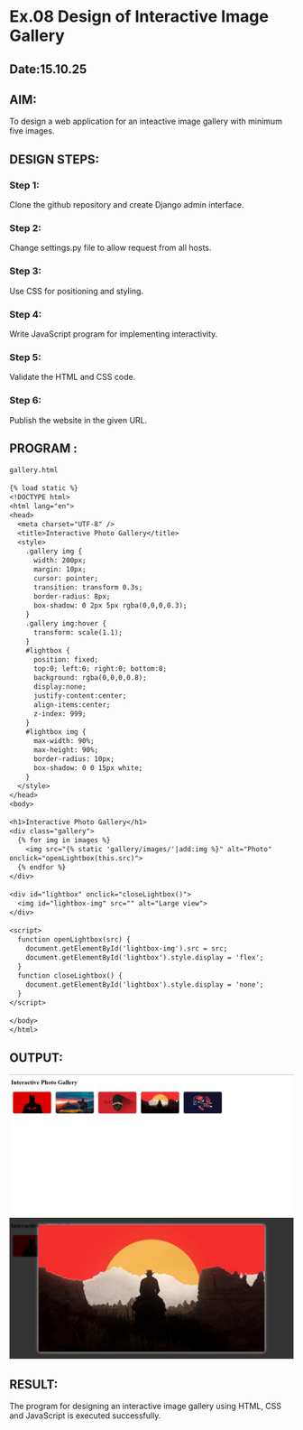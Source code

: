 # Ex.08 Design of Interactive Image Gallery
## Date:15.10.25 

## AIM:
To design a web application for an inteactive image gallery with minimum five images.

## DESIGN STEPS:

### Step 1:
Clone the github repository and create Django admin interface.

### Step 2:
Change settings.py file to allow request from all hosts.

### Step 3:
Use CSS for positioning and styling.

### Step 4:
Write JavaScript program for implementing interactivity.

### Step 5:
Validate the HTML and CSS code.

### Step 6:
Publish the website in the given URL.

## PROGRAM :
```
gallery.html

{% load static %}
<!DOCTYPE html>
<html lang="en">
<head>
  <meta charset="UTF-8" />
  <title>Interactive Photo Gallery</title>
  <style>
    .gallery img {
      width: 200px;
      margin: 10px;
      cursor: pointer;
      transition: transform 0.3s;
      border-radius: 8px;
      box-shadow: 0 2px 5px rgba(0,0,0,0.3);
    }
    .gallery img:hover {
      transform: scale(1.1);
    }
    #lightbox {
      position: fixed;
      top:0; left:0; right:0; bottom:0;
      background: rgba(0,0,0,0.8);
      display:none;
      justify-content:center;
      align-items:center;
      z-index: 999;
    }
    #lightbox img {
      max-width: 90%;
      max-height: 90%;
      border-radius: 10px;
      box-shadow: 0 0 15px white;
    }
  </style>
</head>
<body>

<h1>Interactive Photo Gallery</h1>
<div class="gallery">
  {% for img in images %}
    <img src="{% static 'gallery/images/'|add:img %}" alt="Photo" onclick="openLightbox(this.src)">
  {% endfor %}
</div>

<div id="lightbox" onclick="closeLightbox()">
  <img id="lightbox-img" src="" alt="Large view">
</div>

<script>
  function openLightbox(src) {
    document.getElementById('lightbox-img').src = src;
    document.getElementById('lightbox').style.display = 'flex';
  }
  function closeLightbox() {
    document.getElementById('lightbox').style.display = 'none';
  }
</script>

</body>
</html>
```

## OUTPUT:
![alt text](<Opera Snapshot_2025-10-09_164321_127.0.0.1.png>)
![alt text](<Opera Snapshot_2025-10-09_164603_127.0.0.1.png>)
## RESULT:
The program for designing an interactive image gallery using HTML, CSS and JavaScript is executed successfully.
